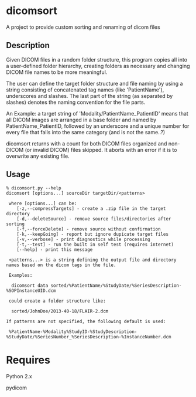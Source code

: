 dicomsort
=========

A project to provide custom sorting and renaming of dicom files


Description
-----------

Given DICOM files in a random folder structure, this program copies all into a user-defined folder hierarchy, creating folders as necessary and changing DICOM file names to be more meaningful.

The user can define the target folder structure and file naming by using a string consisting of concatenated tag names (like 'PatientName'), underscores and slashes.
The last part of the string (as separated by slashes) denotes the naming convention for the file parts.

An Example: a target string of
 'Modality/PatientName_PatientID'
means that all DICOM images are arranged in a base folder and named by PatientName_PatientID,
followed by an underscore and a unique number for every file that falls into the same category (and is not the same..?)

dicomsort returns with a count for both DICOM files organized and non-DICOM (or invalid DICOM) files skipped.
It aborts with an error if it is to overwrite any existing file.


Usage
-----

```
% dicomsort.py --help
dicomsort [options...] sourceDir targetDir/<patterns>

 where [options...] can be:
    [-z,--compressTargets] - create a .zip file in the target directory
    [-d,--deleteSource] - remove source files/directories after sorting
    [-f,--forceDelete] - remove source without confirmation
    [-k,--keepGoing] - report but ignore dupicate target files
    [-v,--verbose] - print diagnostics while processing
    [-t,--test] - run the built in self test (requires internet)
    [--help] - print this message

 <patterns...> is a string defining the output file and directory
names based on the dicom tags in the file.

 Examples:

  dicomsort data sorted/%PatientName/%StudyDate/%SeriesDescription-%SOPInstanceUID.dcm

 could create a folder structure like:

  sorted/JohnDoe/2013-40-18/FLAIR-2.dcm

If patterns are not specified, the following default is used:

 %PatientName-%Modality%StudyID-%StudyDescription-%StudyDate/%SeriesNumber_%SeriesDescription-%InstanceNumber.dcm
 ```

Requires
========
Python 2.x

pydicom
